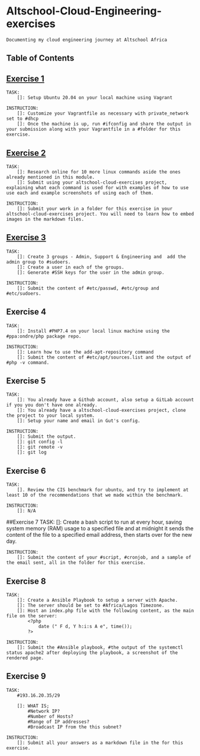 # Altschool-Cloud-Engineering-exercises
    Documenting my cloud engineering journey at Altschool Africa

## Table of Contents

## [Exercise 1](/exercise-1)
    TASK: 
        []: Setup Ubuntu 20.04 on your local machine using Vagrant

    INSTRUCTION:
        []: Customize your Vagrantfile as necessary with private_network set to #dhcp
        []: Once the machine is up, run #ifconfig and share the output in your submission along with your Vagrantfile in a #folder for this exercise.

## [Exercise 2](https://)
    TASK:
        []: Research online for 10 more linux commands aside the ones already mentioned in this module.
        []: Submit using your altschool-cloud-exercises project, explaining what each command is used for with examples of how to use use each and example screenshots of using each of them.
       
    INSTRUCTION:
        []: Submit your work in a folder for this exercise in your altschool-cloud-exercises project. You will need to learn how to embed images in the markdown files. 


## [Exercise 3](https://)
    TASK:
        []: Create 3 groups - Admin, Support & Engineering and  add the admin group to #sudoers.
        []: Create a user in each of the groups.
        []: Generate #SSH keys for the user in the admin group.
    
    INSTRUCTION:
        []: Submit the content of #etc/passwd, #etc/group and #etc/sudoers.


## Exercise 4
    TASK:
        []: Install #PHP7.4 on your local linux machine using the #ppa:ondre/php package repo.
    
    INSTRUCTION:
        []: Learn how to use the add-apt-repository command
        []: Submit the content of #etc/apt/sources.list and the output of #php -v command.


## Exercise 5
    TASK:
        []: You already have a Github account, also setup a GitLab account if you you don't have one already.
        []: You already have a altschool-cloud-exercises project, clone the project to your local system.
        []: Setup your name and email in Gut's config.

    INSTRUCTION:
        []: Submit the output.
        []: git config -l
        []: git remote -v
        []: git log


## Exercise 6
    TASK:
        []. Review the CIS benchmark for ubuntu, and try to implement at least 10 of the recommendations that we made within the benchmark.

    INSTRUCTION:
        []: N/A


##Exercise 7
    TASK:
        []: Create a bash script to run at every hour, saving system memory (RAM) usage to a specified file and at midnight it sends the content of the file to a specified email address, then starts over for the new day.
    
    INSTRUCTION:
        []: Submit the content of your #script, #cronjob, and a sample of the email sent, all in the folder for this exercise.


## Exercise 8
    TASK:
        []: Create a Ansible Playbook to setup a server with Apache.
        []: The server should be set to #Africa/Lagos Timezone.
        []: Host an index.php file with the following content, as the main file on the server:
            <?php
                date (" F d, Y h:i:s A e", time());
            ?> 
    
    INSTRUCTION:
        []: Submit the #Ansible playbook, #the output of the systemctl status apache2 after deploying the playbook, a screenshot of the rendered page.


## Exercise 9
    TASK:
        #193.16.20.35/29

        []: WHAT IS; 
            #Network IP?
            #Number of Hosts?
            #Range of IP addresses?
            #Broadcast IP from the this subnet? 
    
    INSTRUCTION:
        []: Submit all your answers as a markdown file in the for this exercise.
